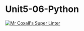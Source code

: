 # Unit5-06-Python
[![Mr Coxall's Super Linter](https://github.com/ICS3U-C-Programming-LilyC/Unit5-06-Python/workflows/Mr%20Coxall's%20Super%20Linter/badge.svg)](https://github.com/ICS3U-C-Programming-LilyC/Unit5-06-Python/actions/)
